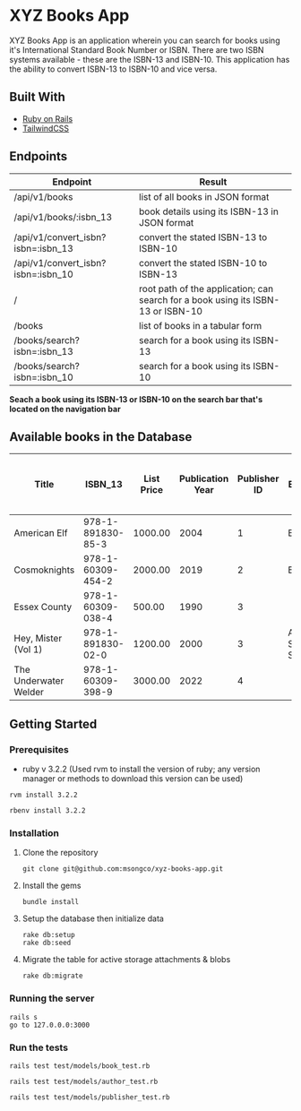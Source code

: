 # XYZ Books App

XYZ Books App is an application wherein you can search for books using it's International Standard Book Number or ISBN. There are two ISBN systems available - these are the ISBN-13 and ISBN-10. This application has the ability to convert ISBN-13 to ISBN-10 and vice versa.

## Built With
* [Ruby on Rails](https://rubyonrails.org/)
* [TailwindCSS](https://tailwindcss.com/)

## Endpoints 

| Endpoint  | Result |
| ------------- | ------------- |
| /api/v1/books  | list of all books in JSON format  |
| /api/v1/books/:isbn_13  | book details using its ISBN-13 in JSON format |
| /api/v1/convert_isbn?isbn=:isbn_13 | convert the stated ISBN-13 to ISBN-10 |
| /api/v1/convert_isbn?isbn=:isbn_10 | convert the stated ISBN-10 to ISBN-13 |
| / | root path of the application; can search for a book using its ISBN-13 or ISBN-10 |
| /books | list of books in a tabular form |
| /books/search?isbn=:isbn_13 | search for a book using its ISBN-13 |
| /books/search?isbn=:isbn_10 | search for a book using its ISBN-10 |

**Seach a book using its ISBN-13 or ISBN-10 on the search bar that's located on the navigation bar**


## Available books in the Database
| Title | ISBN_13 | List Price | Publication Year | Publisher ID | Edition | ISBN-10 <br> <i> (Not a field in the database) </i> |
| ------------- | ------------- | ------------- | ------------- | ------------- | ------------- | ------------- |
| American Elf | 978-1-891830-85-3 | 1000.00 | 2004 | 1 | Book 2 | 1-891-83085-6 |
| Cosmoknights	| 978-1-60309-454-2 | 2000.00	| 2019 |	2 | Book 1 | 1-603-09454-7 |
| Essex County	| 978-1-60309-038-4 | 500.00  | 1990 | 3 | | 1-603-09038-X |
| Hey, Mister (Vol 1) | 978-1-891830-02-0 | 1200.00 | 2000 | 3 | After School Special | 1-891-83002-3 |
| The Underwater Welder | 978-1-60309-398-9 | 3000.00 | 2022 | 4 | | 1-603-09398-2 |



## Getting Started
### Prerequisites
* ruby v 3.2.2 (Used rvm to install the version of ruby; any version manager or methods to download this version can be used)
```
rvm install 3.2.2
```
```
rbenv install 3.2.2
```

### Installation
1. Clone the repository
   ```
   git clone git@github.com:msongco/xyz-books-app.git
   ```
2. Install the gems
   ```
   bundle install
   ```
3. Setup the database then initialize data
   ```
   rake db:setup
   rake db:seed
   ```
4. Migrate the table for active storage attachments & blobs
   ```
   rake db:migrate
   ```

### Running the server
```
rails s
go to 127.0.0.0:3000
```

### Run the tests
```
rails test test/models/book_test.rb
```

```
rails test test/models/author_test.rb
```

```
rails test test/models/publisher_test.rb
```
